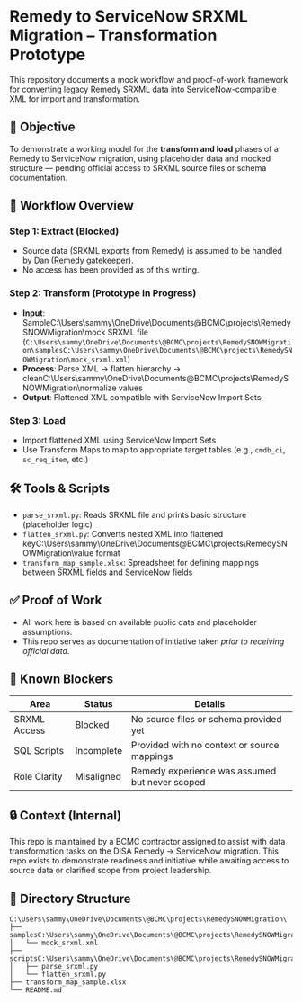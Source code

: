 # Remedy to ServiceNow SRXML Migration – Transformation Prototype

This repository documents a mock workflow and proof-of-work framework for converting legacy Remedy SRXML data into ServiceNow-compatible XML for import and transformation.

## 📌 Objective

To demonstrate a working model for the **transform and load** phases of a Remedy to ServiceNow migration, using placeholder data and mocked structure — pending official access to SRXML source files or schema documentation.

## 🧱 Workflow Overview

### Step 1: Extract (Blocked)

- Source data (SRXML exports from Remedy) is assumed to be handled by Dan (Remedy gatekeeper).
- No access has been provided as of this writing.

### Step 2: Transform (Prototype in Progress)

- **Input**: SampleC:\Users\sammy\OneDrive\Documents\@BCMC\projects\RemedySNOWMigration\mock SRXML file (`C:\Users\sammy\OneDrive\Documents\@BCMC\projects\RemedySNOWMigration\samplesC:\Users\sammy\OneDrive\Documents\@BCMC\projects\RemedySNOWMigration\mock_srxml.xml`)
- **Process**: Parse XML → flatten hierarchy → cleanC:\Users\sammy\OneDrive\Documents\@BCMC\projects\RemedySNOWMigration\normalize values
- **Output**: Flattened XML compatible with ServiceNow Import Sets

### Step 3: Load

- Import flattened XML using ServiceNow Import Sets
- Use Transform Maps to map to appropriate target tables (e.g., `cmdb_ci`, `sc_req_item`, etc.)

## 🛠️ Tools & Scripts

- `parse_srxml.py`: Reads SRXML file and prints basic structure (placeholder logic)
- `flatten_srxml.py`: Converts nested XML into flattened keyC:\Users\sammy\OneDrive\Documents\@BCMC\projects\RemedySNOWMigration\value format
- `transform_map_sample.xlsx`: Spreadsheet for defining mappings between SRXML fields and ServiceNow fields

## ✅ Proof of Work

- All work here is based on available public data and placeholder assumptions.
- This repo serves as documentation of initiative taken *prior to receiving official data*.

## 🚫 Known Blockers

| Area         | Status       | Details                                      |
|--------------|--------------|----------------------------------------------|
| SRXML Access | Blocked      | No source files or schema provided yet       |
| SQL Scripts  | Incomplete   | Provided with no context or source mappings  |
| Role Clarity | Misaligned   | Remedy experience was assumed but never scoped |

## 🔒 Context (Internal)

This repo is maintained by a BCMC contractor assigned to assist with data transformation tasks on the DISA Remedy → ServiceNow migration. This repo exists to demonstrate readiness and initiative while awaiting access to source data or clarified scope from project leadership.

## 📁 Directory Structure

```
C:\Users\sammy\OneDrive\Documents\@BCMC\projects\RemedySNOWMigration\
├── samplesC:\Users\sammy\OneDrive\Documents\@BCMC\projects\RemedySNOWMigration\
│   └── mock_srxml.xml
├── scriptsC:\Users\sammy\OneDrive\Documents\@BCMC\projects\RemedySNOWMigration\
│   ├── parse_srxml.py
│   └── flatten_srxml.py
├── transform_map_sample.xlsx
└── README.md
```
